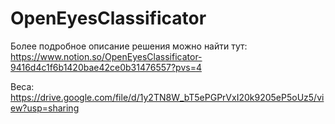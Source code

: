 # OpenEyesClassificator

Более подробное описание решения можно найти тут: https://www.notion.so/OpenEyesClassificator-9416d4c1f6b1420bae42ce0b31476557?pvs=4 

Веса: https://drive.google.com/file/d/1y2TN8W_bT5ePGPrVxI20k9205eP5oUz5/view?usp=sharing
